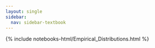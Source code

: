 ```yaml
---
layout: single
sidebar:
  nav: sidebar-textbook
---
```


{% include notebooks-html/Empirical_Distributions.html %}
